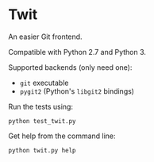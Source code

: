 # Twit

An easier Git frontend.

Compatible with Python 2.7 and Python 3.

Supported backends (only need one):

-   `git` executable
-   `pygit2` (Python's `libgit2` bindings)

Run the tests using:

    python test_twit.py

Get help from the command line:

    python twit.py help
